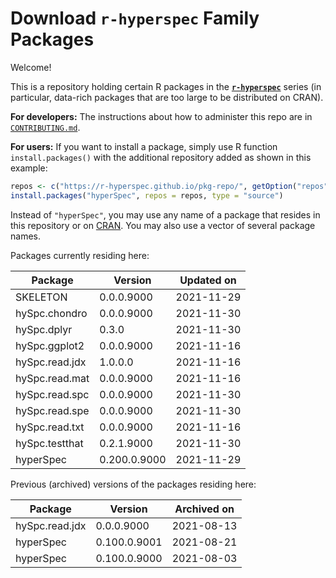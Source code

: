 # Download **`r-hyperspec`** Family Packages

Welcome!

This is a repository holding certain R packages in the [**`r-hyperspec`**](https://r-hyperspec.github.io/) series (in particular, data-rich packages that are too large to be distributed on CRAN).

**For developers:** The instructions about how to administer this repo are in [`CONTRIBUTING.md`](https://github.com/r-hyperspec/pkg-repo/blob/gh-pages/CONTRIBUTING.md).

**For users:** If you want to install a package, simply use R function `install.packages()` with the additional repository added as shown in this example:

```r
repos <- c("https://r-hyperspec.github.io/pkg-repo/", getOption("repos"))
install.packages("hyperSpec", repos = repos, type = "source")
```

Instead of `"hyperSpec"`, you may use any name of a package that resides in this repository or on [CRAN](https://cran.rstudio.com/web/packages/index.html).
You may also use a vector of several package names.


<!-- list of packages: start | DO NOT REMOVE THIS LINE -->

Packages currently residing here:

Package       | Version       | Updated on    
------------- | ------------- | ------------- 
SKELETON | 0.0.0.9000 | 2021-11-29
hySpc.chondro | 0.0.0.9000 | 2021-11-30
hySpc.dplyr | 0.3.0 | 2021-11-30
hySpc.ggplot2 | 0.0.0.9000 | 2021-11-16
hySpc.read.jdx | 1.0.0.0 | 2021-11-16
hySpc.read.mat | 0.0.0.9000 | 2021-11-16
hySpc.read.spc | 0.0.0.9000 | 2021-11-30
hySpc.read.spe | 0.0.0.9000 | 2021-11-30
hySpc.read.txt | 0.0.0.9000 | 2021-11-16
hySpc.testthat | 0.2.1.9000 | 2021-11-30
hyperSpec | 0.200.0.9000 | 2021-11-29

Previous (archived) versions of the packages residing here: 

Package       | Version       | Archived on   
------------- | ------------- | ------------- 
hySpc.read.jdx | 0.0.0.9000 | 2021-08-13
hyperSpec | 0.100.0.9001 | 2021-08-21
hyperSpec | 0.100.0.9000 | 2021-08-03
